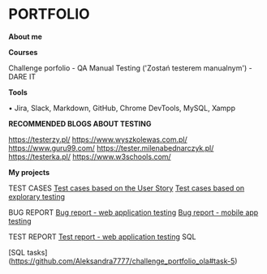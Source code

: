 # PORTFOLIO

**About me**

**Courses**

Challenge porfolio - QA Manual Testing ('Zostań testerem manualnym') - DARE IT

**Tools**

•	Jira, Slack, Markdown, GitHub, Chrome DevTools, MySQL, Xampp

**RECOMMENDED BLOGS ABOUT TESTING**

https://testerzy.pl/
https://www.wyszkolewas.com.pl/
https://www.guru99.com/
https://tester.milenabednarczyk.pl/
https://testerka.pl/
https://www.w3schools.com/

**My projects**

TEST CASES
[Test cases based on the User Story](https://docs.google.com/spreadsheets/d/1MbKOnczMdAiLEHo4Ea55W7Hl5swJq_wZGsMpSH7lGWE/edit#gid=0)
[Test cases based on explorary testing](https://docs.google.com/spreadsheets/d/1FtRzPQIKrIPBBmxD6vIuyaR6vvuYDmaVvW0a3WE8iAM/edit#gid=0)


BUG REPORT
[Bug report - web application testing](https://docs.google.com/document/d/19M27qdCZ3ehIkv-k6LxBVmPHLrJbYRMdYLS0iMMjGV8/edit?usp=sharing)
[Bug report - mobile app testing](https://docs.google.com/document/d/1Qt8U_YziGcppeDL7_f3xRybX2QMapOWAN4lzY7Kw_50/edit?usp=sharing)


TEST REPORT
[Test report - web application testing](https://docs.google.com/document/d/1OsThvJ2tRg2XdLQSV5nny-fxpiW8xFJ9YyBh74a-B7w/edit?usp=sharing)
SQL


[SQL tasks] (https://github.com/Aleksandra7777/challenge_portfolio_ola#task-5)
